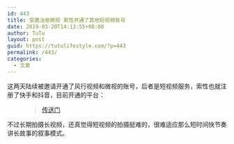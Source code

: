 ```yaml
---
id: 443
title: 受邀注册微视 索性开通了其他短视频账号
date: 2019-03-20T14:13:55+08:00
author: TuTu
layout: post
guid: https://tutulifestyle.com/?p=443
permalink: /443/
categories:
  - 文章
---
```

 

这两天陆续被邀请开通了风行视频和微视的账号，后者是短视频服务，索性也就注册了快手和抖音，目前开通的平台：<figure class="wp-block-embed">

<div class="wp-block-embed__wrapper">
  <blockquote class="wp-embedded-content">
    <a href="https://tutulifestyle.com/link">传送门</a>
  </blockquote>
</div></figure> 

不过长期拍摄长视频，还真觉得短视频的拍摄挺难的，很难适应那么短时间快节奏讲长故事的叙事模式。